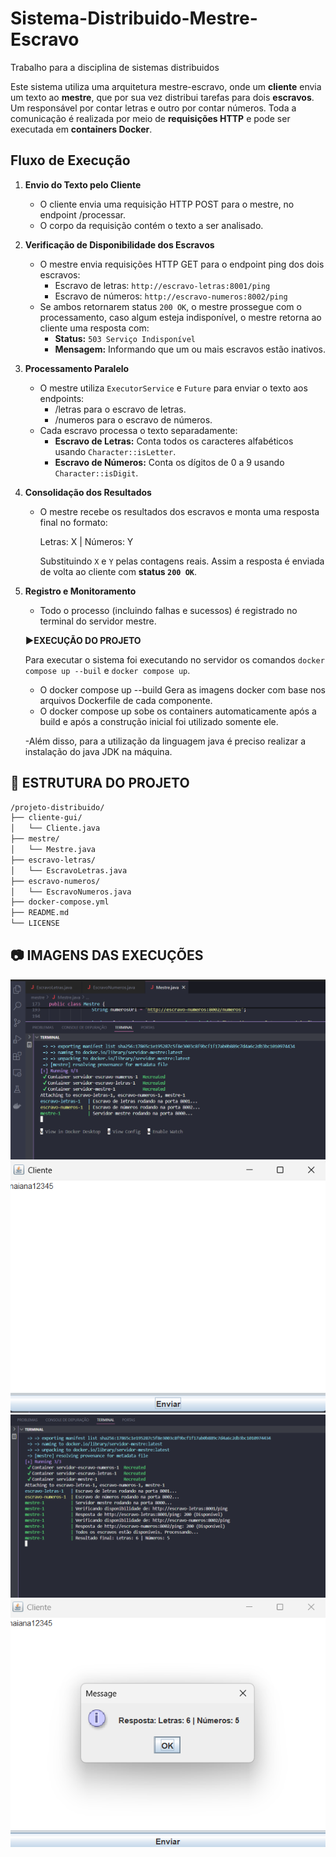 # Sistema-Distribuido-Mestre-Escravo
 Trabalho para a disciplina de sistemas distribuidos


Este sistema utiliza uma arquitetura mestre-escravo, onde um **cliente** envia um texto ao **mestre**, que por sua vez distribui tarefas para dois **escravos**. Um responsável por contar letras e outro por contar números. Toda a comunicação é realizada por meio de **requisições HTTP** e pode ser executada em **containers Docker**.

## Fluxo de Execução

1. **Envio do Texto pelo Cliente**
   - O cliente envia uma requisição HTTP POST para o mestre, no endpoint /processar.
   - O corpo da requisição contém o texto a ser analisado.

2. **Verificação de Disponibilidade dos Escravos**
   - O mestre envia requisições HTTP GET para o endpoint ping dos dois escravos:
     - Escravo de letras: `http://escravo-letras:8001/ping`
     - Escravo de números: `http://escravo-numeros:8002/ping`
   - Se ambos retornarem status `200 OK`, o mestre prossegue com o processamento, caso algum esteja indisponível, o mestre retorna ao cliente uma resposta com:
     - **Status:** `503 Serviço Indisponível`
     - **Mensagem:** Informando que um ou mais escravos estão inativos.

3. **Processamento Paralelo**
   - O mestre utiliza `ExecutorService` e `Future` para enviar o texto aos endpoints:
     - /letras para o escravo de letras.
     - /numeros para o escravo de números.
   - Cada escravo processa o texto separadamente:
     - **Escravo de Letras:** Conta todos os caracteres alfabéticos usando `Character::isLetter`.
     - **Escravo de Números:** Conta os dígitos de 0 a 9 usando `Character::isDigit`.

4. **Consolidação dos Resultados**
   - O mestre recebe os resultados dos escravos e monta uma resposta final no formato:
     
     Letras: X | Números: Y
     
     Substituindo `X` e `Y` pelas contagens reais. Assim a resposta é enviada de volta ao cliente com **status `200 OK`**.

5. **Registro e Monitoramento**
   - Todo o processo (incluindo falhas e sucessos) é registrado no terminal do servidor mestre.

   **▶️EXECUÇÃO DO PROJETO**

   Para executar o sistema foi executando no servidor os comandos `docker compose up --buil` e `docker compose up`.
    - O docker compose up --build Gera as imagens docker com base nos arquivos Dockerfile de cada componente.
    - O docker compose up sobe os containers automaticamente após a build e após a construção inicial foi utilizado somente ele. 

    -Além disso, para a utilização da linguagem java é preciso realizar a instalação do java JDK na máquina.

## 📁 ESTRUTURA DO PROJETO

```bash
/projeto-distribuido/
├── cliente-gui/ 
│   └── Cliente.java
├── mestre/                            
│   └── Mestre.java                     
├── escravo-letras/                     
│   └── EscravoLetras.java             
├── escravo-numeros/                    
│   └── EscravoNumeros.java             
├── docker-compose.yml                 
├── README.md                           
└── LICENSE                             

```
## 📷 IMAGENS DAS EXECUÇÕES

![servidor inicializando](imagens/servidor_inicializando.png)
![texto para a requisição](imagens/texto_para_a_requisição.png)
![servidor após o envio da requisição pelo o cliente](imagens/servidor_após_o_envio_da_requisição_pelo_o_cliente.png)
![resposta](imagens/resposta.png)


